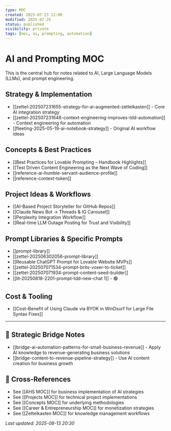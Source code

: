 ```yaml
---
type: MOC
created: 2025-07-23 12:00
modified: 2025-07-25
status: published
visibility: private
tags: [moc, ai, prompting, automation]
---
```

# AI and Prompting MOC

This is the central hub for notes related to AI, Large Language Models (LLMs), and prompt engineering.

## Strategy & Implementation
- [[zettel-202507231655-strategy-for-ai-augmented-zettelkasten]] - Core AI integration strategy
- [[zettel-202507231648-context-engineering-improves-tdd-automation]] - Context engineering for automation
- [[fleeting-2025-05-19-ai-notebook-strategy]] - Original AI workflow ideas

## Concepts & Best Practices
- [[Best Practices for Lovable Prompting – Handbook Highlights]]
- [[Test Driven Content Engineering as the Next Wave of Coding]]
- [[reference-ai-humble-servant-audience-profile]]
- [[reference-context-token]]

## Project Ideas & Workflows
- [[AI-Based Project Storyteller for GitHub Repos]]
- [[Claude News Bot → Threads & IG Carousel]]
- [[Perplexity Integration Workflow]]
- [[Real-time LLM Outage Posting for Trust and Visibility]]

## Prompt Libraries & Specific Prompts
- [[prompt-library]]
- [[zettel-202506302056-prompt-library]]
- [[Reusable ChatGPT Prompt for Lovable Website MVPs]]
- [[zettel-202507071534-prompt-brits-voxer-to-ticket]]
- [[zettel-202507071934-prompt-content-seed-builder]]
- [[lit-20250818-2201-prompt-tdd-new-chat 1]] - 🟢
## Cost & Tooling
- [[Cost–Benefit of Using Claude via BYOK in WinDsurf for Large File Syntax Fixes]]

---

## 🌉 Strategic Bridge Notes
- [[bridge-ai-automation-patterns-for-small-business-revenue]] - Apply AI knowledge to revenue-generating business solutions
- [[bridge-content-to-revenue-pipeline-strategy]] - Use AI content creation for business growth

## 🔗 Cross-References
- See [[AHS MOC]] for business implementation of AI strategies
- See [[Projects MOC]] for technical project implementations
- See [[Concepts MOC]] for underlying methodologies
- See [[Career & Entrepreneurship MOC]] for monetization strategies
- See [[Zettelkasten MOC]] for knowledge management workflows

*Last updated: 2025-08-13 20:30*
